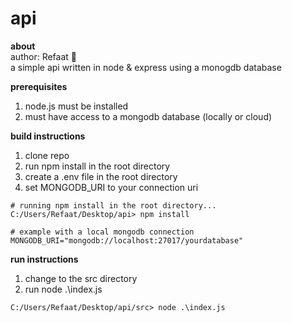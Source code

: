 <h1>api</h1>

**about**  
author: Refaat 🌻  
a simple api written in node & express using a monogdb database  

**prerequisites**
1. node.js must be installed
2. must have access to a mongodb database (locally or cloud)

**build instructions**
1. clone repo
2. run npm install in the root directory
3. create a .env file in the root directory
4. set MONGODB_URI to your connection uri

```
# running npm install in the root directory...
C:/Users/Refaat/Desktop/api> npm install
```
```
# example with a local mongodb connection
MONGODB_URI="mongodb://localhost:27017/yourdatabase"
```

**run instructions**
1. change to the src directory
2. run node .\index.js

```
C:/Users/Refaat/Desktop/api/src> node .\index.js
```
